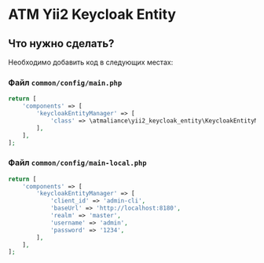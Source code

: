 ATM Yii2 Keycloak Entity
=====================

## Что нужно сделать?

Необходимо добавить код в следующих местах:

### Файл `common/config/main.php`

```php
return [
    'components' => [
        'keycloakEntityManager' => [
            'class' => \atmaliance\yii2_keycloak_entity\KeycloakEntityManager::class,
        ],
    ],
];
```

### Файл `common/config/main-local.php`

```php
return [
    'components' => [
        'keycloakEntityManager' => [
            'client_id' => 'admin-cli',
            'baseUrl' => 'http://localhost:8180',
            'realm' => 'master',
            'username' => 'admin',
            'password' => '1234',
        ],
    ],
];
```